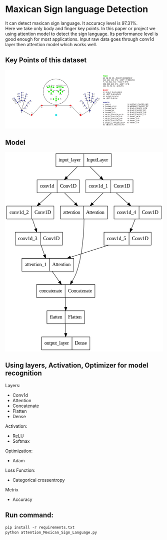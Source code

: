 # Maxican Sign language Detection
It can detect maxican sign language. It accuracy level is 97.31%.<br>
Here we take only body and finger key points. In this paper or project we using attention model to detect the sign language. Its performance level is good enough for most applications. Input raw data goes through conv1d layer then attention model which works well.

## Key Points of this dataset
![](https://github.com/HSAkash/Maxican-Sign-Language-Detection/raw/main/ReadmePic/key_points.png)

## Model
![](https://github.com/HSAkash/Maxican-Sign-Language-Detection/raw/main/ReadmePic/model.png)

## Using layers, Activation, Optimizer for model recognition
Layers:
* Conv1d
* Attention
* Concatenate
* Flatten
* Dense

Activation:
* ReLU
* Softmax

Optimization:
* Adam

Loss Function:
* Categorical crossentropy

Metrix
* Accuracy

## Run command:
```
pip install -r requirements.txt
python attention_Mexican_Sign_Language.py
```